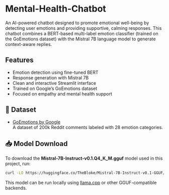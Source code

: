 # Mental-Health-Chatbot
An AI-powered chatbot designed to promote emotional well-being by detecting user emotions and providing supportive, calming responses. This chatbot combines a BERT-based multi-label emotion classifier (trained on the GoEmotions dataset) with the Mistral 7B language model to generate context-aware replies.
## Features
- Emotion detection using fine-tuned BERT
- Response generation with Mistral 7B
- Clean and interactive Streamlit interface
- Trained on Google’s GoEmotions dataset
- Focused on empathy and mental health support
## 📁 Dataset
- [GoEmotions by Google](https://github.com/google-research/goemotions)  
A dataset of 200k Reddit comments labeled with 28 emotion categories.
## 📥 Model Download

To download the **Mistral-7B-Instruct-v0.1.Q4_K_M.gguf** model used in this project, run:

```bash
curl -LO https://huggingface.co/TheBloke/Mistral-7B-Instruct-v0.1-GGUF/resolve/main/mistral-7b-instruct-v0.1.Q4_K_M.gguf
```
This model can be run locally using [llama.cpp](https://github.com/ggerganov/llama.cpp) or other GGUF-compatible backends.


